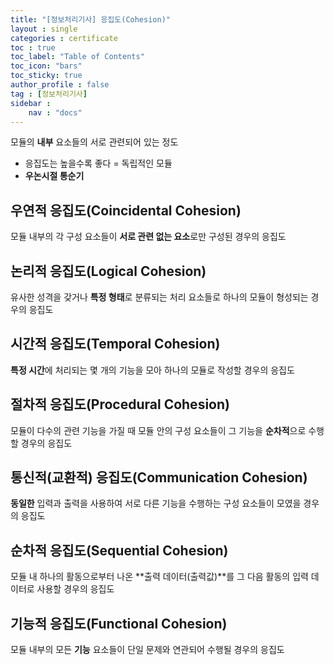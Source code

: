 ```yaml
---
title: "[정보처리기사] 응집도(Cohesion)"
layout : single
categories : certificate
toc : true
toc_label: "Table of Contents"
toc_icon: "bars"
toc_sticky: true
author_profile : false
tag : [정보처리기사]
sidebar :
    nav : "docs"
---
```


모듈의 **내부** 요소들의 서로 관련되어 있는 정도
- 응집도는 높을수록 좋다 = 독립적인 모듈
- **우논시절 통순기**

## 우연적 응집도(Coincidental Cohesion)
모듈 내부의 각 구성 요소들이 **서로 관련 없는 요소**로만 구성된 경우의 응집도

## 논리적 응집도(Logical Cohesion)
유사한 성격을 갖거나 **특정 형태**로 분류되는 처리 요소들로 하나의 모듈이 형성되는 경우의 응집도

## 시간적 응집도(Temporal Cohesion)
**특정 시간**에 처리되는 몇 개의 기능을 모아 하나의 모듈로 작성할 경우의 응집도

## 절차적 응집도(Procedural Cohesion)
모듈이 다수의 관련 기능을 가질 때 모듈 안의 구성 요소들이 그 기능을 **순차적**으로 수행할 경우의 응집도

## 통신적(교환적) 응집도(Communication Cohesion)
**동일한** 입력과 출력을 사용하여 서로 다른 기능을 수행하는 구성 요소들이 모였을 경우의 응집도

## 순차적 응집도(Sequential Cohesion)
모듈 내 하나의 활동으로부터 나온 **출력 데이터(출력값)**를 그 다음 활동의 입력 데이터로 사용할 경우의 응집도 

## 기능적 응집도(Functional Cohesion)
모듈 내부의 모든 **기능** 요소들이 단일 문제와 연관되어 수행될 경우의 응집도